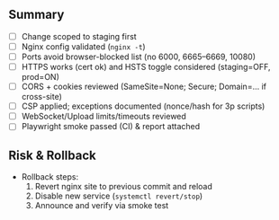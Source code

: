 ## Summary
- [ ] Change scoped to staging first
- [ ] Nginx config validated (`nginx -t`)
- [ ] Ports avoid browser-blocked list (no 6000, 6665–6669, 10080)
- [ ] HTTPS works (cert ok) and HSTS toggle considered (staging=OFF, prod=ON)
- [ ] CORS + cookies reviewed (SameSite=None; Secure; Domain=… if cross-site)
- [ ] CSP applied; exceptions documented (nonce/hash for 3p scripts)
- [ ] WebSocket/Upload limits/timeouts reviewed
- [ ] Playwright smoke passed (CI) & report attached

## Risk & Rollback
- Rollback steps:
  1. Revert nginx site to previous commit and reload
  2. Disable new service (`systemctl revert/stop`)
  3. Announce and verify via smoke test